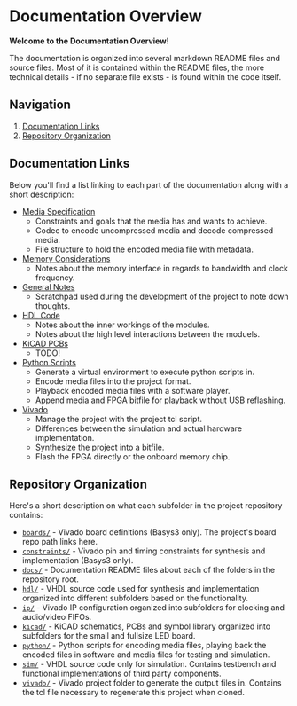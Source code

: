 # Documentation Overview

**Welcome to the Documentation Overview!**<br>

The documentation is organized into several markdown README files and source files.
Most of it is contained within the README files, the more technical details -
if no separate file exists - is found within the code itself.


## Navigation

1. [Documentation Links](#documentation-links)
2. [Repository Organization](#repository-organization)


## Documentation Links

Below you'll find a list linking to each part of the documentation along
with a short description:

- [Media Specification](media.md)
  - Constraints and goals that the media has and wants to achieve.
  - Codec to encode uncompressed media and decode compressed media.
  - File structure to hold the encoded media file with metadata.
- [Memory Considerations](memory.md)
  - Notes about the memory interface in regards to bandwidth and clock frequency.
- [General Notes](notes.md)
  - Scratchpad used during the development of the project to note down thoughts.
- [HDL Code](hdl.md)
  - Notes about the inner workings of the modules.
  - Notes about the high level interactions between the moduels.
- [KiCAD PCBs](kicad.md)
  - TODO!
- [Python Scripts](python.md)
  - Generate a virtual environment to execute python scripts in.
  - Encode media files into the project format.
  - Playback encoded media files with a software player.
  - Append media and FPGA bitfile for playback without USB reflashing.
- [Vivado](vivado.md)
  - Manage the project with the project tcl script.
  - Differences between the simulation and actual hardware implementation.
  - Synthesize the project into a bitfile.
  - Flash the FPGA directly or the onboard memory chip.


## Repository Organization

Here's a short description on what each subfolder in the project repository contains:

- [`boards/`](../boards) - Vivado board definitions (Basys3 only). The project's board repo path links here.
- [`constraints/`](../constraints) - Vivado pin and timing constraints for synthesis and implementation (Basys3 only).
- [`docs/`](../docs) - Documentation README files about each of the folders in the repository root.
- [`hdl/`](../hdl) - VHDL source code used for synthesis and implementation organized
  into different subfolders based on the functionality.
- [`ip/`](../ip) - Vivado IP configuration organized into subfolders for clocking and audio/video FIFOs.
- [`kicad/`](../kicad) - KiCAD schematics, PCBs and symbol library organized into subfolders for
  the small and fullsize LED board.
- [`python/`](../python) - Python scripts for encoding media files, playing back the encoded files in software and media files for testing and simulation.
- [`sim/`](../sim) - VHDL source code only for simulation. Contains testbench and functional
  implementations of third party components.
- [`vivado/`](../vivado) - Vivado project folder to generate the output files in. Contains the tcl
  file necessary to regenerate this project when cloned.
